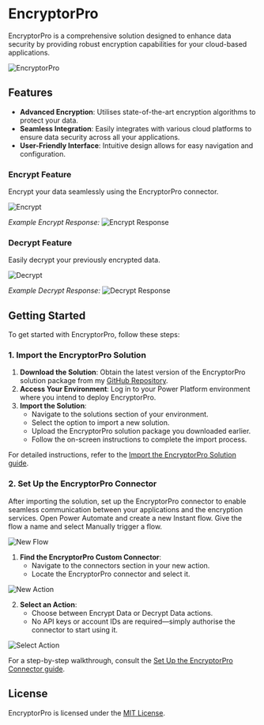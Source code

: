 # EncryptorPro

EncryptorPro is a comprehensive solution designed to enhance data security by providing robust encryption capabilities for your cloud-based applications.

![EncryptorPro](Images/EncryptorPro.png)

## Features

- **Advanced Encryption**: Utilises state-of-the-art encryption algorithms to protect your data.
- **Seamless Integration**: Easily integrates with various cloud platforms to ensure data security across all your applications.
- **User-Friendly Interface**: Intuitive design allows for easy navigation and configuration.

### **Encrypt Feature**
Encrypt your data seamlessly using the EncryptorPro connector.

![Encrypt](Images/Encrypt.png)

*Example Encrypt Response:*
![Encrypt Response](Images/EP-Encrypt-Data-and-Response.png)

### **Decrypt Feature**
Easily decrypt your previously encrypted data.

![Decrypt](Images/Decrypt.png)

*Example Decrypt Response:*
![Decrypt Response](Images/EP-Decrypt-Data-and-Response.png)

## Getting Started

To get started with EncryptorPro, follow these steps:

### 1. Import the EncryptorPro Solution

1. **Download the Solution**: Obtain the latest version of the EncryptorPro solution package from my [GitHub Repository](Solution).
2. **Access Your Environment**: Log in to your Power Platform environment where you intend to deploy EncryptorPro.
3. **Import the Solution**:
   - Navigate to the solutions section of your environment.
   - Select the option to import a new solution.
   - Upload the EncryptorPro solution package you downloaded earlier.
   - Follow the on-screen instructions to complete the import process.

For detailed instructions, refer to the [Import the EncryptorPro Solution guide](https://turtledovecloudsolutions.com/docs/import-the-encryptorpro-solution/).

### 2. Set Up the EncryptorPro Connector

After importing the solution, set up the EncryptorPro connector to enable seamless communication between your applications and the encryption services. Open Power Automate and create a new Instant flow. Give the flow a name and select Manually trigger a flow.

![New Flow](Images/EP-New-Flow.png)

1. **Find the EncryptorPro Custom Connector**:
   - Navigate to the connectors section in your new action.
   - Locate the EncryptorPro connector and select it.

![New Action](Images/EP-New-Action.png)

2. **Select an Action**:
   - Choose between Encrypt Data or Decrypt Data actions.
   - No API keys or account IDs are required—simply authorise the connector to start using it.

![Select Action](Images/EP-Select-Action.png)

For a step-by-step walkthrough, consult the [Set Up the EncryptorPro Connector guide](https://turtledovecloudsolutions.com/docs/set-up-the-encryptorpro-connector/).

## License

EncryptorPro is licensed under the [MIT License](LICENSE).

